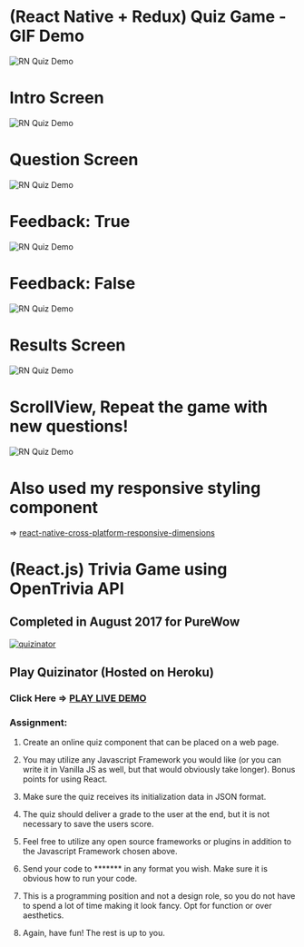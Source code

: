 # (React Native + Redux) Quiz Game - GIF Demo 

![RN Quiz Demo](screenshots/react-native-quiz-demo.gif "RN Quiz Demo")
# Intro Screen
![RN Quiz Demo](screenshots/1.png "RN Quiz Demo")
# Question Screen
![RN Quiz Demo](screenshots/2.png "RN Quiz Demo")
# Feedback: True
![RN Quiz Demo](screenshots/3.png "RN Quiz Demo")
# Feedback: False
![RN Quiz Demo](screenshots/4.png "RN Quiz Demo")
# Results Screen
![RN Quiz Demo](screenshots/5.png "RN Quiz Demo")
# ScrollView, Repeat the game with new questions!
![RN Quiz Demo](screenshots/6.png "RN Quiz Demo")

# Also used my responsive styling component
=> [react-native-cross-platform-responsive-dimensions](https://github.com/drumnation/react-native-cross-platform-responsive-dimensions)

# (React.js) Trivia Game using OpenTrivia API
## Completed in August 2017 for PureWow

[![quizinator](screenshots/quizinator.png)](https://protected-beyond-32253.herokuapp.com/)

## Play Quizinator (Hosted on Heroku)

### Click Here => [PLAY LIVE DEMO](https://protected-beyond-32253.herokuapp.com/)

### Assignment:
1. Create an online quiz component that can be placed on a web page. 

2. You may utilize any Javascript Framework you would like (or you can write it in Vanilla JS as well, but that would obviously take longer). Bonus points for using React.

3. Make sure the quiz receives its initialization data in JSON format. 

4. The quiz should deliver a grade to the user at the end, but it is not necessary to save the users score. 

5. Feel free to utilize any open source frameworks or plugins in addition to the Javascript Framework chosen above.

6. Send your code to ******* in any format you wish.  Make sure it is obvious how to run your code.

7. This is a programming position and not a design role, so you do not have to spend a lot of time making it look fancy.  Opt for function or over aesthetics.

8. Again, have fun!  The rest is up to you.
